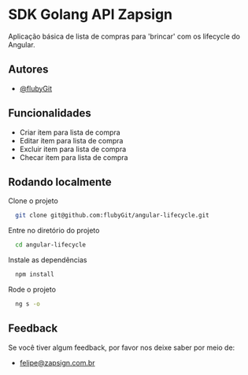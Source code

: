 

# SDK Golang API Zapsign

Aplicação básica de lista de compras para 'brincar' com os lifecycle do Angular.

## Autores

- [@flubyGit](https://www.github.com/flubyGit)



## Funcionalidades

- Criar item para lista de compra
- Editar item para lista de compra
- Excluir item para lista de compra
- Checar item para lista de compra


## Rodando localmente

Clone o projeto

```bash
  git clone git@github.com:flubyGit/angular-lifecycle.git
```

Entre no diretório do projeto

```bash
  cd angular-lifecycle
```

Instale as dependências

```bash
  npm install
```

Rode o projeto

```bash
  ng s -o
```


## Feedback

Se você tiver algum feedback, por favor nos deixe saber por meio de:
- felipe@zapsign.com.br 
